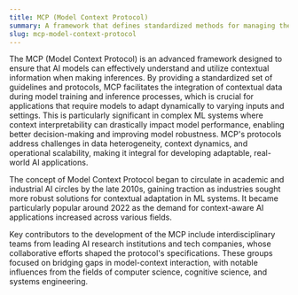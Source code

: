 ```yaml
---
title: MCP (Model Context Protocol)  
summary: A framework that defines standardized methods for managing the context in which machine learning models operate and make inferences.
slug: mcp-model-context-protocol
---
```


The MCP (Model Context Protocol) is an advanced framework designed to ensure that AI models can effectively understand and utilize contextual information when making inferences. By providing a standardized set of guidelines and protocols, MCP facilitates the integration of contextual data during model training and inference processes, which is crucial for applications that require models to adapt dynamically to varying inputs and settings. This is particularly significant in complex ML systems where context interpretability can drastically impact model performance, enabling better decision-making and improving model robustness. MCP's protocols address challenges in data heterogeneity, context dynamics, and operational scalability, making it integral for developing adaptable, real-world AI applications.

The concept of Model Context Protocol began to circulate in academic and industrial AI circles by the late 2010s, gaining traction as industries sought more robust solutions for contextual adaptation in ML systems. It became particularly popular around 2022 as the demand for context-aware AI applications increased across various fields.

Key contributors to the development of the MCP include interdisciplinary teams from leading AI research institutions and tech companies, whose collaborative efforts shaped the protocol's specifications. These groups focused on bridging gaps in model-context interaction, with notable influences from the fields of computer science, cognitive science, and systems engineering.